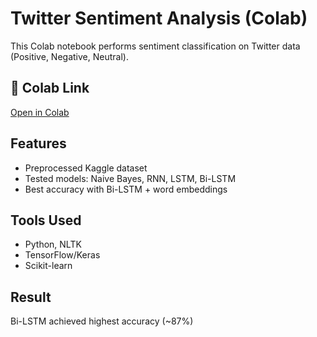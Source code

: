 #  Twitter Sentiment Analysis (Colab)

This Colab notebook performs sentiment classification on Twitter data (Positive, Negative, Neutral).

## 🔗 Colab Link
[Open in Colab]()

## Features
- Preprocessed Kaggle dataset
- Tested models: Naive Bayes, RNN, LSTM, Bi-LSTM
- Best accuracy with Bi-LSTM + word embeddings

## Tools Used
- Python, NLTK
- TensorFlow/Keras
- Scikit-learn

##  Result
Bi-LSTM achieved highest accuracy (~87%)

